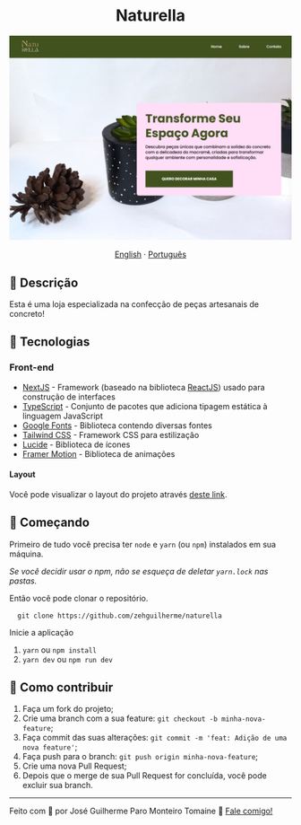<h1 align="center">
  Naturella
</h1>

![Captura de tela da página inicial](./.github/img/home.png)

<div align="center">
  <a href="README-en.md">English</a>
  ·
  <a href="README.md">Português</a>
</div>

## 💬 Descrição

Esta é uma loja especializada na confecção de peças artesanais de concreto!

## 🚀 Tecnologias

### Front-end

- [NextJS](https://nextjs.org/) - Framework (baseado na biblioteca [ReactJS](https://react.dev/)) usado para construção de interfaces
- [TypeScript](https://www.typescriptlang.org/) - Conjunto de pacotes que adiciona tipagem estática à linguagem JavaScript
- [Google Fonts](https://fonts.google.com/) - Biblioteca contendo diversas fontes
- [Tailwind CSS](https://tailwindcss.com/) - Framework CSS para estilização
- [Lucide](https://lucide.dev/) - Biblioteca de ícones
- [Framer Motion](https://www.framer.com/motion/) - Biblioteca de animações

#### Layout

Você pode visualizar o layout do projeto através [deste link](https://www.figma.com/design/1YqDYZNa15z2YPHJxY6s6T/Naturella?node-id=201-2&t=HC0upy9HMpmHU7Wa-1).

## 🚀 Começando

Primeiro de tudo você precisa ter `node` e `yarn` (ou `npm`) instalados em sua máquina.

*Se você decidir usar o npm, não se esqueça de deletar `yarn.lock` nas pastas.*

Então você pode clonar o repositório.

```code
  git clone https://github.com/zehguilherme/naturella
```

Inicie a aplicação

1. `yarn` ou `npm install`
2. `yarn dev` ou `npm run dev`

## 🤔 Como contribuir

1. Faça um fork do projeto;
2. Crie uma branch com a sua feature: `git checkout -b minha-nova-feature`;
3. Faça commit das suas alterações: `git commit -m 'feat: Adição de uma nova feature'`;
4. Faça push para o branch: `git push origin minha-nova-feature`;
5. Crie uma nova Pull Request;
6. Depois que o merge de sua Pull Request for concluída, você pode excluir sua branch.

---

Feito com 💟 por José Guilherme Paro Monteiro Tomaine 👋 [Fale comigo!](https://www.linkedin.com/in/josé-guilherme-paro-monteiro-tomaine/)
